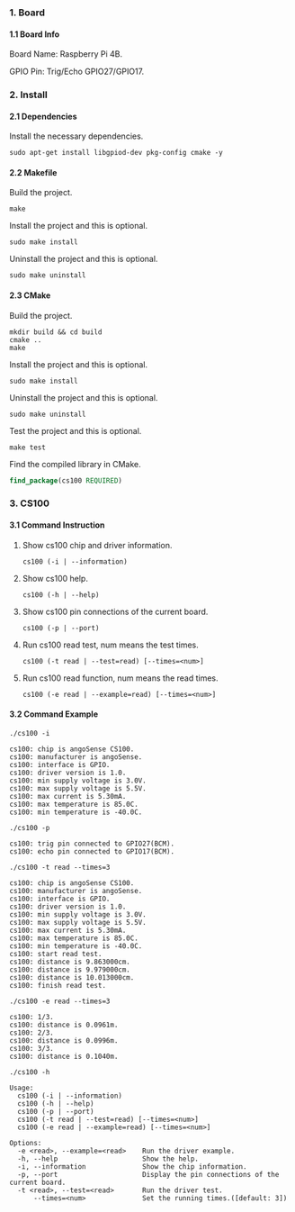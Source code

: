 ### 1. Board

#### 1.1 Board Info

Board Name: Raspberry Pi 4B.

GPIO Pin: Trig/Echo GPIO27/GPIO17.

### 2. Install

#### 2.1 Dependencies

Install the necessary dependencies.

```shell
sudo apt-get install libgpiod-dev pkg-config cmake -y
```

#### 2.2 Makefile

Build the project.

```shell
make
```

Install the project and this is optional.

```shell
sudo make install
```

Uninstall the project and this is optional.

```shell
sudo make uninstall
```

#### 2.3 CMake

Build the project.

```shell
mkdir build && cd build 
cmake .. 
make
```

Install the project and this is optional.

```shell
sudo make install
```

Uninstall the project and this is optional.

```shell
sudo make uninstall
```

Test the project and this is optional.

```shell
make test
```

Find the compiled library in CMake. 

```cmake
find_package(cs100 REQUIRED)
```

### 3. CS100

#### 3.1 Command Instruction

1. Show cs100 chip and driver information.

   ```shell
   cs100 (-i | --information)
   ```

2. Show cs100 help. 

   ```shell
   cs100 (-h | --help)
   ```

3. Show cs100 pin connections of the current board.

   ```shell
   cs100 (-p | --port)
   ```

4. Run cs100 read test, num means the test times.

   ```shell
   cs100 (-t read | --test=read) [--times=<num>]
   ```

5. Run cs100 read function, num means the read times.

   ```shell
   cs100 (-e read | --example=read) [--times=<num>]
   ```

#### 3.2 Command Example

```shell
./cs100 -i

cs100: chip is angoSense CS100.
cs100: manufacturer is angoSense.
cs100: interface is GPIO.
cs100: driver version is 1.0.
cs100: min supply voltage is 3.0V.
cs100: max supply voltage is 5.5V.
cs100: max current is 5.30mA.
cs100: max temperature is 85.0C.
cs100: min temperature is -40.0C.
```

```shell
./cs100 -p

cs100: trig pin connected to GPIO27(BCM).
cs100: echo pin connected to GPIO17(BCM).
```

```shell
./cs100 -t read --times=3

cs100: chip is angoSense CS100.
cs100: manufacturer is angoSense.
cs100: interface is GPIO.
cs100: driver version is 1.0.
cs100: min supply voltage is 3.0V.
cs100: max supply voltage is 5.5V.
cs100: max current is 5.30mA.
cs100: max temperature is 85.0C.
cs100: min temperature is -40.0C.
cs100: start read test.
cs100: distance is 9.863000cm.
cs100: distance is 9.979000cm.
cs100: distance is 10.013000cm.
cs100: finish read test.
```

```shell
./cs100 -e read --times=3

cs100: 1/3.
cs100: distance is 0.0961m.
cs100: 2/3.
cs100: distance is 0.0996m.
cs100: 3/3.
cs100: distance is 0.1040m.
```

```shell
./cs100 -h

Usage:
  cs100 (-i | --information)
  cs100 (-h | --help)
  cs100 (-p | --port)
  cs100 (-t read | --test=read) [--times=<num>]
  cs100 (-e read | --example=read) [--times=<num>]

Options:
  -e <read>, --example=<read>    Run the driver example.
  -h, --help                     Show the help.
  -i, --information              Show the chip information.
  -p, --port                     Display the pin connections of the current board.
  -t <read>, --test=<read>       Run the driver test.
      --times=<num>              Set the running times.([default: 3])
```

